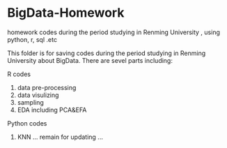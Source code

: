 # BigData-Homework
homework codes during the period studying  in Renming University , using python, r, sql .etc

This folder is for saving codes during the period studying in Renming University about BigData. There are sevel parts including:

R codes

1. data pre-processing
2. data visulizing
3. sampling
4. EDA including PCA&EFA

Python codes

1. KNN
... remain for updating ...
